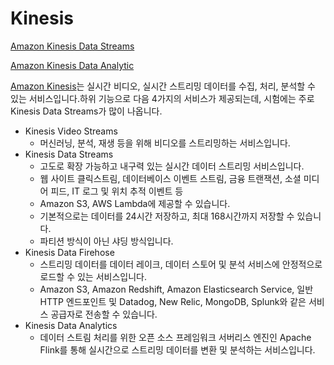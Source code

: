 # Kinesis

[Amazon Kinesis Data Streams](Kinesis%20515a30e60a004f54bd2d866530183399/Amazon%20Kinesis%20Data%20Streams%20a9fa4c21d679435cbe8264c42f603a31.md)

[Amazon Kinesis Data Analytic](Kinesis%20515a30e60a004f54bd2d866530183399/Amazon%20Kinesis%20Data%20Analytic%20d4256e9e198e44b795491a8422ddf9c3.md)

[Amazon Kinesis](https://aws.amazon.com/ko/kinesis/)는 실시간 비디오, 실시간 스트리밍 데이터를 수집, 처리, 분석할 수 있는 서비스입니다.하위 기능으로 다음 4가지의 서비스가 제공되는데, 시험에는 주로 Kinesis Data Streams가 많이 나옵니다.

- Kinesis Video Streams
    - 머신러닝, 분석, 재생 등을 위해 비디오를 스트리밍하는 서비스입니다.
- Kinesis Data Streams
    - 고도로 확장 가능하고 내구력 있는 실시간 데이터 스트리밍 서비스입니다.
    - 웹 사이트 클릭스트림, 데이터베이스 이벤트 스트림, 금융 트랜잭션, 소셜 미디어 피드, IT 로그 및 위치 추적 이벤트 등
    - Amazon S3, AWS Lambda에 제공할 수 있습니다.
    - 기본적으로는 데이터를 24시간 저장하고, 최대 168시간까지 저장할 수 있습니다.
    - 파티션 방식이 아닌 샤딩 방식입니다.
- Kinesis Data Firehose
    - 스트리밍 데이터를 데이터 레이크, 데이터 스토어 및 분석 서비스에 안정적으로 로드할 수 있는 서비스입니다.
    - Amazon S3, Amazon Redshift, Amazon Elasticsearch Service, 일반 HTTP 엔드포인트 및 Datadog, New Relic, MongoDB, Splunk와 같은 서비스 공급자로 전송할 수 있습니다.
- Kinesis Data Analytics
    - 데이터 스트림 처리를 위한 오픈 소스 프레임워크 서버리스 엔진인 Apache Flink를 통해 실시간으로 스트리밍 데이터를 변환 및 분석하는 서비스입니다.